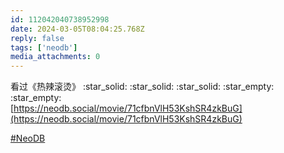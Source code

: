 ```yaml
---
id: 112042040738952998
date: 2024-03-05T08:04:25.768Z
reply: false
tags: ['neodb']
media_attachments: 0
---
```


看过《热辣滚烫》 :star_solid: :star_solid: :star_solid: :star_empty: :star_empty:   
[https://neodb.social/movie/71cfbnVlH53KshSR4zkBuG](https://neodb.social/movie/71cfbnVlH53KshSR4zkBuG)

[#NeoDB](https://e5n.cc/tags/NeoDB)

